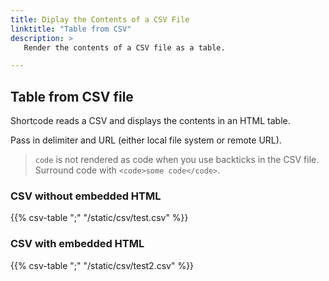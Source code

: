 ```yaml
---
title: Diplay the Contents of a CSV File
linktitle: "Table from CSV"
description: >
   Render the contents of a CSV file as a table.

---
```


## Table from CSV file

Shortcode reads a CSV and displays the contents in an HTML table.

Pass in delimiter and URL (either local file system or remote URL).

>`code` is not rendered as code when you use backticks in the CSV file. Surround code with `<code>some code</code>`.

### CSV without embedded HTML

{{% csv-table ";" "/static/csv/test.csv" %}}

### CSV with embedded HTML

{{% csv-table ";" "/static/csv/test2.csv" %}}